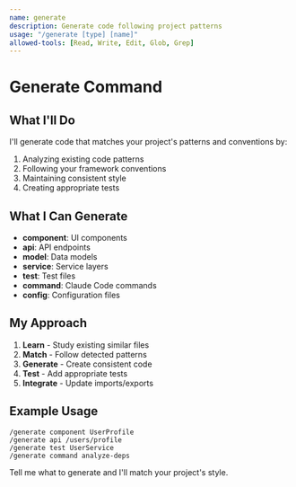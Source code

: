 ```yaml
---
name: generate
description: Generate code following project patterns
usage: "/generate [type] [name]"
allowed-tools: [Read, Write, Edit, Glob, Grep]
---
```


# Generate Command

## What I'll Do

I'll generate code that matches your project's patterns and conventions by:
1. Analyzing existing code patterns
2. Following your framework conventions
3. Maintaining consistent style
4. Creating appropriate tests

## What I Can Generate

- **component**: UI components
- **api**: API endpoints  
- **model**: Data models
- **service**: Service layers
- **test**: Test files
- **command**: Claude Code commands
- **config**: Configuration files

## My Approach

1. **Learn** - Study existing similar files
2. **Match** - Follow detected patterns
3. **Generate** - Create consistent code
4. **Test** - Add appropriate tests
5. **Integrate** - Update imports/exports

## Example Usage

```
/generate component UserProfile
/generate api /users/profile
/generate test UserService
/generate command analyze-deps
```

Tell me what to generate and I'll match your project's style.